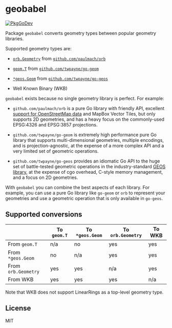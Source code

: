 # geobabel

[![PkgGoDev](https://pkg.go.dev/badge/github.com/twpayne/go-geobabel)](https://pkg.go.dev/github.com/twpayne/go-geobabel)

Package `geobabel` converts geometry types between popular geometry libraries.

Supported geometry types are:

* [`orb.Geometry`](https://pkg.go.dev/github.com/paulmach/orb#Geometry) from
  [`github.com/paulmach/orb`](https://github.com/paulmach/orb)

* [`geom.T`](https://pkg.go.dev/github.com/twpayne/go-geom#T) from
  [`github.com/twpayne/go-geom`](https://github.com/twpayne/go-geom)

* [`*geos.Geom`](https://pkg.go.dev/github.com/twpayne/go-geos#Geom) from
  [`github.com/twpayne/go-geos`](https://github.com/twpayne/go-geos)

* Well Known Binary (WKB)

`geobabel` exists because no single geometry library is perfect. For example:

* `github.com/paulmach/orb` is a pure Go library with friendly API, excellent
  [support for OpenStreetMap data](https://github.com/paulmach/orb) and MapBox
  Vector Tiles, but only supports 2D geometries, and has a heavy focus on the
  commonly-used EPSG:4326 and EPSG:3857 projections.

* `github.com/twpayne/go-geom` is extremely high performance pure Go library
  that supports multi-dimensional geometries, multiple encodings, and is
  projection-agnostic, at the expense of a more complex API and a very limited
  set of geometric operations.

* `github.com/twpayne/go-geos` provides an idiomatic Go API to the huge set of
  battle-tested geometric operations in the industry-standard [GEOS
  library](https://libgeos.org/), at the expense of cgo overhead, C-style memory
  management, and a focus on 2D geometries.

With `geobabel` you can combine the best aspects of each library. For example,
you can use a pure Go library like `go-geom` or `orb` to represent your
geometries and use a geometric operation that is only available in `go-geos`.

## Supported conversions

|                     | To `geom.T` | To `*geos.Geom` | To `orb.Geometry` | To WKB |
| ------------------- | ----------- | --------------- | ----------------- | ------ |
| From `geom.T`       | n/a         | no              | yes               | yes    |
| From `*geos.Geom`   | no          | n/a             | yes               | yes    |
| From `orb.Geometry` | yes         | yes             | n/a               | yes    |
| From WKB            | yes         | yes             | yes               | n/a    |

Note that WKB does not support LinearRings as a top-level geometry type.

## License

MIT